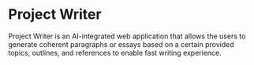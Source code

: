 # Project Writer
Project Writer is an AI-integrated web application that allows the users to generate coherent paragraphs or essays based on a certain provided topics, outlines, and references to enable fast writing experience.
